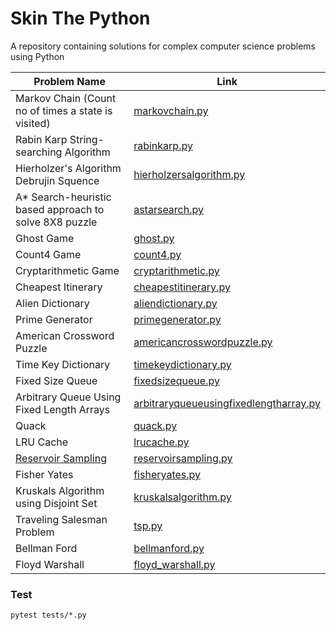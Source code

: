 # Skin The Python

A repository containing solutions for complex computer science problems using Python

| Problem Name                                            | Link                                                                                 |
| ------------------------------------------------------- | ------------------------------------------------------------------------------------ |
| Markov Chain (Count no of times a state is visited)     | [markovchain.py](src/markovchain.py)                                                 |
| Rabin Karp String-searching Algorithm                   | [rabinkarp.py](src/rabinkarp.py)                                                     |
| Hierholzer's Algorithm Debrujin Squence                 | [hierholzersalgorithm.py](src/hierholzersalgorithm.py)                               |
| A\* Search-heuristic based approach to solve 8X8 puzzle | [astarsearch.py](src/astarsearch.py)                                                 |
| Ghost Game                                              | [ghost.py](src/ghost.py)                                                             |
| Count4 Game                                             | [count4.py](src/count4.py)                                                           |
| Cryptarithmetic Game                                    | [cryptarithmetic.py](src/cryptarithmetic.py)                                         |
| Cheapest Itinerary                                      | [cheapestitinerary.py](src/cheapestitinerary.py)                                     |
| Alien Dictionary                                        | [aliendictionary.py](src/aliendictionary.py)                                         |
| Prime Generator                                         | [primegenerator.py](src/primegenerator.py)                                           |
| American Crossword Puzzle                               | [americancrosswordpuzzle.py](src/americancrosswordpuzzle.py)                         |
| Time Key Dictionary                                     | [timekeydictionary.py](src/timekeydictionary.py)                                     |
| Fixed Size Queue                                        | [fixedsizequeue.py](src/fixedsizequeue.py)                                           |
| Arbitrary Queue Using Fixed Length Arrays               | [arbitraryqueueusingfixedlengtharray.py](src/arbitraryqueueusingfixedlengtharray.py) |
| Quack                                                   | [quack.py](src/quack.py)                                                             |
| LRU Cache                                               | [lrucache.py](src/lrucache.py)                                                       |
| [Reservoir Sampling](src/reservoirsampling.md)          | [reservoirsampling.py](src/reservoirsampling.py)                                     |
| Fisher Yates                                            | [fisheryates.py](src/fisheryates.py)                                                 |
| Kruskals Algorithm using Disjoint Set                   | [kruskalsalgorithm.py](src/kruskalsalgorithm.py)                                     |
| Traveling Salesman Problem                              | [tsp.py](src/tsp.py)                                                                 |
| Bellman Ford                                            | [bellmanford.py](src/bellmanford.py.py)                                              |
| Floyd Warshall                                          | [floyd_warshall.py](src/floyd_warshall.py.py)                                        |

### Test

```
pytest tests/*.py
```
